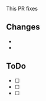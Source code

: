 <!-- This is a template for your Pull Request. This are just some suggestions for you. You do not have -->

<!-- If your PR fixes an issue, mention it here. You can also just copy the URL - GitHub will convert it for you. -->
This PR fixes 

## Changes
<!-- List all the changes you have done -->
* 
* 

## ToDo
<!-- Add things, you still want to do. It is recommend to put "[DNM]", "[DONOTMERGE]", "[WIP]" or "[WORKINPROGRESS]" into the title of your PR if you still want to work on this PR, but just do not want to -->
* [ ] 
* [ ] 
* [ ] 

